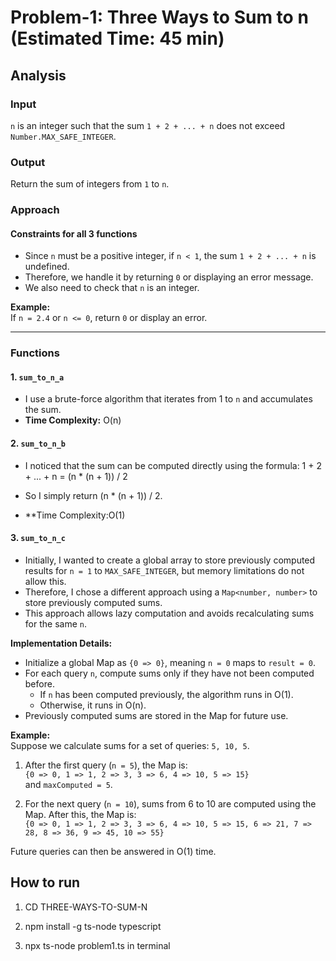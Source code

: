 # Problem-1: Three Ways to Sum to n (Estimated Time: 45 min)

## Analysis

### Input
`n` is an integer such that the sum `1 + 2 + ... + n` does not exceed `Number.MAX_SAFE_INTEGER`.

### Output
Return the sum of integers from `1` to `n`.

### Approach

#### Constraints for all 3 functions
- Since `n` must be a positive integer, if `n < 1`, the sum `1 + 2 + ... + n` is undefined.
- Therefore, we handle it by returning `0` or displaying an error message.
- We also need to check that `n` is an integer.

**Example:**  
If `n = 2.4` or `n <= 0`, return `0` or display an error.

---

### Functions

#### 1. `sum_to_n_a`
- I use a brute-force algorithm that iterates from 1 to `n` and accumulates the sum.  
- **Time Complexity:** O(n)

#### 2. `sum_to_n_b`
- I noticed that the sum can be computed directly using the formula:  1 + 2 + ... + n = (n * (n + 1)) / 2

- So I simply return (n * (n + 1)) / 2. 

- **Time Complexity:O(1)

#### 3. `sum_to_n_c`
- Initially, I wanted to create a global array to store previously computed results for `n = 1` to `MAX_SAFE_INTEGER`, but memory limitations do not allow this.  
- Therefore, I chose a different approach using a `Map<number, number>` to store previously computed sums.  
- This approach allows lazy computation and avoids recalculating sums for the same `n`.

**Implementation Details:**
- Initialize a global Map as `{0 => 0}`, meaning `n = 0` maps to `result = 0`.  
- For each query `n`, compute sums only if they have not been computed before.  
  - If `n` has been computed previously, the algorithm runs in O(1).  
  - Otherwise, it runs in O(n).  
- Previously computed sums are stored in the Map for future use.

**Example:**  
Suppose we calculate sums for a set of queries: `5, 10, 5`.  

1. After the first query (`n = 5`), the Map is:  
   `{0 => 0, 1 => 1, 2 => 3, 3 => 6, 4 => 10, 5 => 15}`  
   and `maxComputed = 5`.

2. For the next query (`n = 10`), sums from 6 to 10 are computed using the Map. After this, the Map is:  
   `{0 => 0, 1 => 1, 2 => 3, 3 => 6, 4 => 10, 5 => 15, 6 => 21, 7 => 28, 8 => 36, 9 => 45, 10 => 55}`  

Future queries can then be answered in O(1) time.


## How to run

1. CD THREE-WAYS-TO-SUM-N

2. npm install -g ts-node typescript

3. npx ts-node problem1.ts in terminal